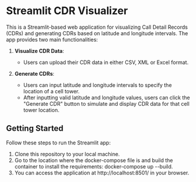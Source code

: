 # Streamlit CDR Visualizer

This is a Streamlit-based web application for visualizing Call Detail Records (CDRs) and generating CDRs based on latitude and longitude intervals. The app provides two main functionalities:

1. **Visualize CDR Data**:
   - Users can upload their CDR data in either CSV, XML or Excel format.

2. **Generate CDRs**:
   - Users can input latitude and longitude intervals to specify the location of a cell tower.
   - After inputting valid latitude and longitude values, users can click the "Generate CDR" button to simulate and display CDR data for that cell tower location.
  
## Getting Started

Follow these steps to run the Streamlit app:

1. Clone this repository to your local machine.
2. Go to the location where the docker-compose file is and build the container to install the requirements: docker-compose up --build.
3. You can access the application at http://localhost:8501/ in your browser.
